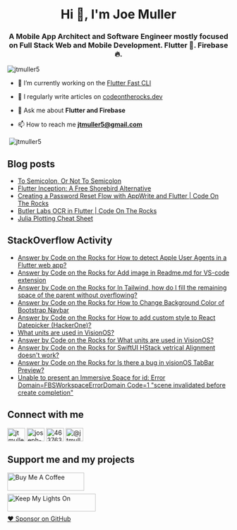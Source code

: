 <h1 align="center">Hi 👋, I'm Joe Muller</h1>
<h3 align="center">A Mobile App Architect and Software Engineer mostly focused on Full Stack Web and Mobile Development. Flutter 💙. Firebase 🔥.</h3>

<p align="left"> <img src="https://komarev.com/ghpvc/?username=jtmuller5&label=Profile%20views&color=0e75b6&style=flat" alt="jtmuller5" /> </p>

- 🔭 I’m currently working on the [Flutter Fast CLI](https://pub.dev/packages/flutter_fast_cli)

- 📝 I regularly write articles on [codeontherocks.dev](https://codeontherocks.dev/blog)

- 💬 Ask me about **Flutter and Firebase**

- 📫 How to reach me **jtmuller5@gmail.com**
<p>&nbsp;<img align="center" src="https://github-readme-stats.vercel.app/api?username=jtmuller5&show_icons=true&locale=en" alt="jtmuller5" /></p>


## Blog posts
<!-- MEDIUM-STORY-LIST:START -->
- [To Semicolon, Or Not To Semicolon](https://jtmuller5.medium.com/to-semicolon-or-not-to-semicolon-e095d74be5dc?source=rss-832e1120db1f------2)
- [Flutter Inception: A Free Shorebird Alternative](https://jtmuller5.medium.com/flutter-inception-18e2e8217fb?source=rss-832e1120db1f------2)
- [Creating a Password Reset Flow with AppWrite and Flutter | Code On The Rocks](https://jtmuller5.medium.com/creating-a-password-reset-flow-with-appwrite-and-flutter-code-on-the-rocks-9db556be3cb7?source=rss-832e1120db1f------2)
- [Butler Labs OCR in Flutter | Code On The Rocks](https://jtmuller5.medium.com/butler-labs-ocr-in-flutter-code-on-the-rocks-423518f2713a?source=rss-832e1120db1f------2)
- [Julia Plotting Cheat Sheet](https://jtmuller5.medium.com/julia-plotting-cheat-sheet-fc67086f8c17?source=rss-832e1120db1f------2)
<!-- MEDIUM-STORY-LIST:END -->

## StackOverflow Activity
<!-- STACKOVERFLOW:START -->
- [Answer by Code on the Rocks for How to detect Apple User Agents in a Flutter web app?](https://stackoverflow.com/questions/73081939/how-to-detect-apple-user-agents-in-a-flutter-web-app/78148532#78148532)
- [Answer by Code on the Rocks for Add image in Readme.md for VS-code extension](https://stackoverflow.com/questions/74938436/add-image-in-readme-md-for-vs-code-extension/78140748#78140748)
- [Answer by Code on the Rocks for In Tailwind, how do I fill the remaining space of the parent without overflowing?](https://stackoverflow.com/questions/76614506/in-tailwind-how-do-i-fill-the-remaining-space-of-the-parent-without-overflowing/78125292#78125292)
- [Answer by Code on the Rocks for How to Change Background Color of Bootstrap Navbar](https://stackoverflow.com/questions/68187216/how-to-change-background-color-of-bootstrap-navbar/78125163#78125163)
- [Answer by Code on the Rocks for How to add custom style to React Datepicker &lpar;HackerOne&rpar;?](https://stackoverflow.com/questions/72587144/how-to-add-custom-style-to-react-datepicker-hackerone/78084418#78084418)
- [What units are used in VisionOS?](https://stackoverflow.com/questions/78078595/what-units-are-used-in-visionos)
- [Answer by Code on the Rocks for What units are used in VisionOS?](https://stackoverflow.com/questions/78078595/what-units-are-used-in-visionos/78078596#78078596)
- [Answer by Code on the Rocks for SwiftUI HStack vetrical Alignment doesn&#39;t work?](https://stackoverflow.com/questions/59008011/swiftui-hstack-vetrical-alignment-doesnt-work/78074726#78074726)
- [Answer by Code on the Rocks for Is there a bug in visionOS TabBar Preview?](https://stackoverflow.com/questions/76548270/is-there-a-bug-in-visionos-tabbar-preview/78071690#78071690)
- [Unable to present an Immersive Space for id: Error Domain=FBSWorkspaceErrorDomain Code=1 &quot;scene invalidated before create completion&quot;](https://stackoverflow.com/questions/78064275/unable-to-present-an-immersive-space-for-id-error-domain-fbsworkspaceerrordomai)
<!-- STACKOVERFLOW:END -->

## Connect with me
<p align="left">
<a href="https://twitter.com/codd_ontherocks" target="_blank"><img align="center" src="https://raw.githubusercontent.com/rahuldkjain/github-profile-readme-generator/master/src/images/icons/Social/twitter.svg" alt="jtmuller5" height="30" width="40" /></a>
<a href="https://linkedin.com/in/joseph-muller-iii-59671a10a" target="_blank"><img align="center" src="https://raw.githubusercontent.com/rahuldkjain/github-profile-readme-generator/master/src/images/icons/Social/linked-in-alt.svg" alt="joseph-muller-iii-59671a10a" height="30" width="40" /></a>
<a href="https://stackoverflow.com/users/12806961" target="_blank"><img align="center" src="https://raw.githubusercontent.com/rahuldkjain/github-profile-readme-generator/master/src/images/icons/Social/stack-overflow.svg" alt="4637638" height="30" width="40" /></a>
<a href="https://medium.com/@jtmuller5" target="_blank"><img align="center" src="https://raw.githubusercontent.com/rahuldkjain/github-profile-readme-generator/master/src/images/icons/Social/medium.svg" alt="@jtmuller5" height="30" width="40" /></a>
</p>

## Support me and my projects

<a href="https://buymeacoffee.com/mullr" target="_blank"><img align="left" src="https://cdn.buymeacoffee.com/buttons/default-orange.png" alt="Buy Me A Coffee" height="41" width="174"></a>
<br>
<br>

<a href="https://keepmylightson.xyz/support/joemuller" target="_blank"><img align="left" src="https://cdn.jsdelivr.net/gh/jtmuller5/strike/socials/Keep My Lights On BWY.png" alt="Keep My Lights On" height="40" width="200"></a>
<br>
<br>

[:heart: Sponsor on GitHub](https://github.com/sponsors/jtmuller5) 

